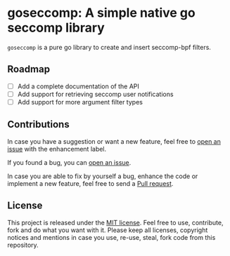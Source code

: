 # goseccomp: A simple native go seccomp library

`goseccomp` is a pure go library to create and insert seccomp-bpf filters.

## Roadmap

- [ ] Add a complete documentation of the API
- [ ] Add support for retrieving seccomp user notifications
- [ ] Add support for more argument filter types

## Contributions

In case you have a suggestion or want a new feature, feel free to [open an issue](https://github.com/diconico07/goseccomp/issues) with the enhancement label.

If you found a bug, you can [open an issue](https://github.com/diconico07/goseccomp/issues).

In case you are able to fix by yourself a bug, enhance the code or implement a new feature, feel free to send a [Pull request](https://github.com/diconico07/goseccomp/pulls).

## License

This project is released under the [MIT license](LICENSE). Feel free to use, contribute, fork and do
what you want with it. Please keep all licenses, copyright notices and mentions in case you use,
re-use, steal, fork code from this repository.
